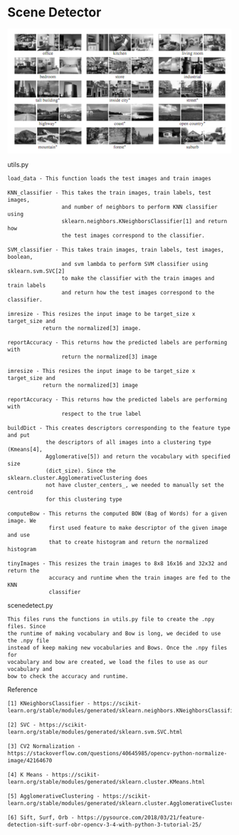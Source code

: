 # Scene Detector

![Catalogue Samples](https://github.com/binarydoor/Scene-Detector/raw/master/calatolgue_samples.png)


utils.py

	load_data - This function loads the test images and train images

	KNN_classifier - This takes the train images, train labels, test images,
					 and number of neighbors to perform KNN classifier using
					 sklearn.neighbors.KNeighborsClassifier[1] and return how
					 the test images correspond to the classifier.
	
	SVM_classifier - This takes train images, train labels, test images, boolean,
					 and svm lambda to perform SVM classifier using sklearn.svm.SVC[2]
					 to make the classifier with the train images and train labels
					 and return how the test images correspond to the classifier. 
	
	imresize - This resizes the input image to be target_size x target_size and 
			   return the normalized[3] image.

	reportAccuracy - This returns how the predicted labels are performing with
					 return the normalized[3] image

	imresize - This resizes the input image to be target_size x target_size and 
			   return the normalized[3] image

	reportAccuracy - This returns how the predicted labels are performing with
					 respect to the true label

	buildDict - This creates descriptors corresponding to the feature type and put
				the descriptors of all images into a clustering type (Kmeans[4],
				Agglomerative[5]) and return the vocabulary with specified size 
				(dict_size). Since the sklearn.cluster.AgglomerativeClustering does
				not have cluster_centers_, we needed to manually set the centroid 
				for this clustering type

	computeBow - This returns the computed BOW (Bag of Words) for a given image. We
				 first used feature to make descriptor of the given image and use 
				 that to create histogram and return the normalized histogram

	tinyImages - This resizes the train images to 8x8 16x16 and 32x32 and return the 
				 accuracy and runtime when the train images are fed to the KNN 
				 classifier



scenedetect.py

	This files runs the functions in utils.py file to create the .npy files. Since 
	the runtime of making vocabulary and Bow is long, we decided to use the .npy file 
	instead of keep making new vocabularies and Bows. Once the .npy files for 
	vocabulary and bow are created, we load the files to use as our vocabulary and 
	bow to check the accuracy and runtime. 




Reference

	[1] KNeighborsClassifier - https://scikit-learn.org/stable/modules/generated/sklearn.neighbors.KNeighborsClassifier.html

	[2] SVC - https://scikit-learn.org/stable/modules/generated/sklearn.svm.SVC.html

	[3] CV2 Normalization - https://stackoverflow.com/questions/40645985/opencv-python-normalize-image/42164670

	[4] K Means - https://scikit-learn.org/stable/modules/generated/sklearn.cluster.KMeans.html

	[5] AgglomerativeClustering - https://scikit-learn.org/stable/modules/generated/sklearn.cluster.AgglomerativeClustering.html

	[6] Sift, Surf, Orb - https://pysource.com/2018/03/21/feature-detection-sift-surf-obr-opencv-3-4-with-python-3-tutorial-25/
